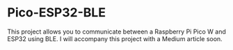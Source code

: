 # Pico-ESP32-BLE
This project allows you to communicate between a Raspberry Pi Pico W and ESP32 using BLE. I will accompany this project with a Medium article soon.
